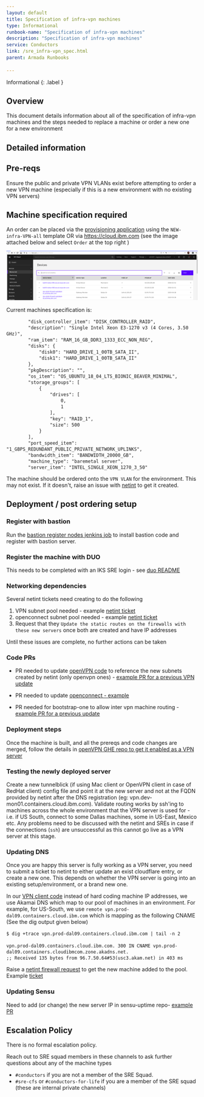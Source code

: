 ```yaml
---
layout: default
title: Specification of infra-vpn machines
type: Informational
runbook-name: "Specification of infra-vpn machines"
description: "Specification of infra-vpn machines"
service: Conductors
link: /sre_infra-vpn_spec.html
parent: Armada Runbooks

---
```


Informational
{: .label }

## Overview

This document details information about all of the specification of infra-vpn machines and the steps needed to replace a machine or order a new one for a new environment

## Detailed information

## Pre-reqs

Ensure the public and private VPN VLANs exist before attempting to order a new VPN machine (especially if this is a new environment with no existing VPN servers)

## Machine specification required 

An order can be placed via the [provisioning application](https://alchemy-dashboard.containers.cloud.ibm.com/prov/api/web/verify_page) using the `NEW-infra-VPN-all` template OR via https://cloud.ibm.com (see the image attached below and select `Order` at the top right )

<a href="images/conductors/machine-order.png">
<img src="images/conductors/machine-order.png" style="width: 640px;"/></a>

Current machines specification is:

```
        "disk_controller_item": "DISK_CONTROLLER_RAID",
        "description": "Single Intel Xeon E3-1270 v3 (4 Cores, 3.50 GHz)",
        "ram_item": "RAM_16_GB_DDR3_1333_ECC_NON_REG",
        "disks": {
            "disk0": "HARD_DRIVE_1_00TB_SATA_II",
            "disk1": "HARD_DRIVE_1_00TB_SATA_II"
        },
        "pkgDescription": "",
        "os_item": "OS_UBUNTU_18_04_LTS_BIONIC_BEAVER_MINIMAL",
        "storage_groups": [
            {
                "drives": [
                    0,
                    1
                ],
                "key": "RAID_1",
                "size": 500
            }
        ],
        "port_speed_item": "1_GBPS_REDUNDANT_PUBLIC_PRIVATE_NETWORK_UPLINKS",
        "bandwidth_item": "BANDWIDTH_20000_GB",
        "machine_type": "baremetal server",
        "server_item": "INTEL_SINGLE_XEON_1270_3_50"

```


The machine should be ordered onto the `VPN VLAN` for the environment.  This may not exist.  If it doesn't, raise an issue with [netint](https://github.ibm.com/alchemy-netint/firewall-requests/issues/new/choose) to get it created.


## Deployment / post ordering setup

### Register with bastion

Run the [bastion register nodes jenkins job](https://alchemy-containers-jenkins.swg-devops.com/job/armada-ops/job/bastion-register-nodes-ww/) to install bastion code and register with bastion server.

### Register the machine with DUO

This needs to be completed with an IKS SRE login - see [duo README](https://github.ibm.com/alchemy-1337/duo-credentials)

### Networking dependencies

Several netint tickets need creating to do the following

1.  VPN subnet pool needed - example [netint ticket](https://github.ibm.com/alchemy-netint/firewall-requests/issues/4224)
2.  openconnect subnet pool needed - example [netint ticket](https://github.ibm.com/alchemy-netint/firewall-requests/issues/4270)
3.  Request that they `Update the static routes on the firewalls with these new servers` once both are created and have IP addresses

Until these issues are complete, no further actions can be taken

### Code PRs

-  PR needed to update [openVPN code](https://github.ibm.com/alchemy-conductors/openVPN/blob/master/roles/ansible-openvpn-server/vars/main.yml) to reference the new subnets created by netint (only openvpn ones) - [example PR for a previous VPN update](https://github.ibm.com/alchemy-conductors/openVPN/pull/60/files)

-  PR needed to update [openconnect - example](https://github.ibm.com/alchemy-conductors/openconnect-client/pull/17)

-  PR needed for bootstrap-one to allow inter vpn machine routing - [example PR for a previous update](https://github.ibm.com/alchemy-conductors/bootstrap-one/pull/732)

### Deployment steps

Once the machine is built, and all the prereqs and code changes are merged, follow the details in [openVPN GHE repo to get it enabled as a VPN server](https://github.ibm.com/alchemy-conductors/openVPN/blob/master/README.md#deploying-a-new-environment)


### Testing the newly deployed server

Create a new tunnelblick (if using Mac client or OpenVPN client in case of RedHat client) config file and point it at the new server and not at the FQDN provided by netint after the DNS registration (eg: vpn.dev-mon01.containers.cloud.ibm.com). Validate routing works by ssh'ing to machines across the whole environment that the VPN server is used for - i.e. if US South, connect to some Dallas machines, some in US-East, Mexico etc.  Any problems need to be discussed with the netint and SREs in case if the connections (`ssh`) are unsuccessful as this cannot go live as a VPN server at this stage.

### Updating DNS

Once you are happy this server is fully working as a VPN server, you need to submit a ticket to netint to either update an exist cloudflare entry, or create a new one.  This depends on whether the VPN server is going into an existing setup/environment, or a brand new one.

In our [VPN client code](https://github.ibm.com/alchemy-conductors/openvpn-clients/tree/static) instead of hard coding machine IP addresses, we use Akamai DNS which map to our pool of machines in an environment.  For example, for US-South, we use `remote vpn.prod-dal09.containers.cloud.ibm.com` which is mapping as the following CNAME (See the dig output given below)
```
$ dig +trace vpn.prod-dal09.containers.cloud.ibm.com | tail -n 2

vpn.prod-dal09.containers.cloud.ibm.com. 300 IN	CNAME vpn.prod-dal09.containers.cloudibmcom.zone.akadns.net.
;; Received 135 bytes from 96.7.50.64#53(usc3.akam.net) in 403 ms
```

Raise a [netint firewall request](https://github.ibm.com/alchemy-netint/firewall-requests/issues/new/choose) to get the new machine added to the pool. Example [ticket](https://github.ibm.com/alchemy-netint/firewall-requests/issues/4550)

### Updating Sensu

Need to add (or change) the new server IP in sensu-uptime repo- [example PR](https://github.ibm.com/alchemy-conductors/sensu-uptime/pull/1199)

## Escalation Policy

There is no formal escalation policy.

Reach out to SRE squad members in these channels to ask further questions about any of the machine types

- `#conductors` if you are not a member of the SRE Squad.
- `#sre-cfs` or `#conductors-for-life`  if you are a member of the SRE squad (these are internal private channels)


